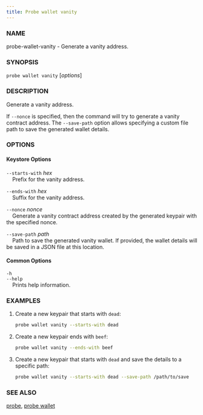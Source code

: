 ```yaml
---
title: Probe wallet vanity
---
```


### NAME

probe-wallet-vanity - Generate a vanity address.

### SYNOPSIS

`probe wallet vanity` [*options*]

### DESCRIPTION

Generate a vanity address.

If `--nonce` is specified, then the command will try to generate a vanity contract address. The `--save-path` option allows specifying a custom file path to save the generated wallet details.

### OPTIONS

#### Keystore Options

`--starts-with` *hex*  
&nbsp;&nbsp;&nbsp;&nbsp;Prefix for the vanity address.

`--ends-with` *hex*  
&nbsp;&nbsp;&nbsp;&nbsp;Suffix for the vanity address.

`--nonce` *nonce*  
&nbsp;&nbsp;&nbsp;&nbsp;Generate a vanity contract address created by the generated keypair with the specified nonce.

`--save-path` *path*  
&nbsp;&nbsp;&nbsp;&nbsp;Path to save the generated vanity wallet. If provided, the wallet details will be saved in a JSON file at this location.

#### Common Options

`-h`  
`--help`  
&nbsp;&nbsp;&nbsp;&nbsp;Prints help information.

### EXAMPLES

1. Create a new keypair that starts with `dead`:

   ```sh
   probe wallet vanity --starts-with dead
   ```

2. Create a new keypair ends with `beef`:

   ```sh
   probe wallet vanity --ends-with beef
   ```

3. Create a new keypair that starts with `dead` and save the details to a specific path:
   ```sh
   probe wallet vanity --starts-with dead --save-path /path/to/save
   ```

### SEE ALSO

[probe](./probe.md), [probe wallet](./probe-wallet.md)
